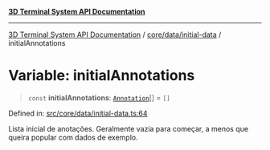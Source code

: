 [**3D Terminal System API Documentation**](../../../../README.md)

***

[3D Terminal System API Documentation](../../../../README.md) / [core/data/initial-data](../README.md) / initialAnnotations

# Variable: initialAnnotations

> `const` **initialAnnotations**: [`Annotation`](../../../../lib/types/interfaces/Annotation.md)[] = `[]`

Defined in: [src/core/data/initial-data.ts:64](https://github.com/Dicommunitas/ThreeJS_Terminal_3D/blob/7f008de5f667c67ad17e0952a263ff2bb1038f7c/src/core/data/initial-data.ts#L64)

Lista inicial de anotações. Geralmente vazia para começar,
a menos que queira popular com dados de exemplo.
